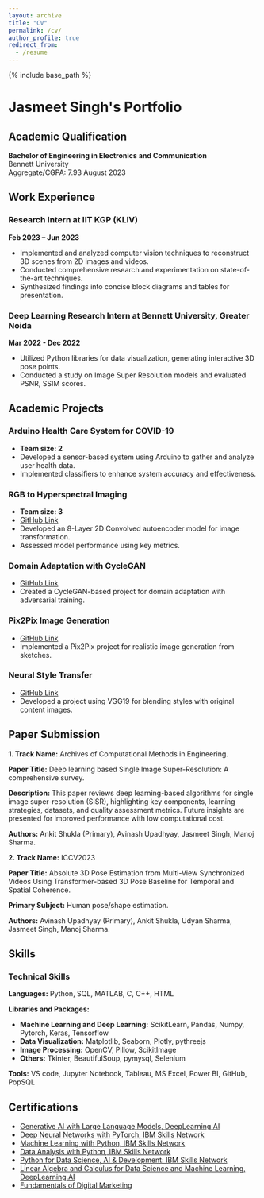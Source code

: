 ```yaml
---
layout: archive
title: "CV"
permalink: /cv/
author_profile: true
redirect_from:
  - /resume
---
```


{% include base_path %}

# Jasmeet Singh's Portfolio

## Academic Qualification

**Bachelor of Engineering in Electronics and Communication**  
Bennett University  
Aggregate/CGPA: 7.93
August 2023

## Work Experience

### Research Intern at IIT KGP (KLIV)
**Feb 2023 – Jun 2023**
- Implemented and analyzed computer vision techniques to reconstruct 3D scenes from 2D images and videos.
- Conducted comprehensive research and experimentation on state-of-the-art techniques.
- Synthesized findings into concise block diagrams and tables for presentation.

### Deep Learning Research Intern at Bennett University, Greater Noida
**Mar 2022 - Dec 2022**
- Utilized Python libraries for data visualization, generating interactive 3D pose points.
- Conducted a study on Image Super Resolution models and evaluated PSNR, SSIM scores.

## Academic Projects

### Arduino Health Care System for COVID-19
- **Team size: 2**
- Developed a sensor-based system using Arduino to gather and analyze user health data.
- Implemented classifiers to enhance system accuracy and effectiveness.

### RGB to Hyperspectral Imaging
- **Team size: 3**
- [GitHub Link](https://github.com/jasmeetsingh-028/RGB2HSI)
- Developed an 8-Layer 2D Convolved autoencoder model for image transformation.
- Assessed model performance using key metrics.

### Domain Adaptation with CycleGAN
- [GitHub Link](https://github.com/jasmeetsingh-028/Domain-Adaptation-using-Cycle-GAN)
- Created a CycleGAN-based project for domain adaptation with adversarial training.

### Pix2Pix Image Generation
- [GitHub Link](https://github.com/jasmeetsingh-028/Pix2Pix-Conditional-GAN)
- Implemented a Pix2Pix project for realistic image generation from sketches.

### Neural Style Transfer
- [GitHub Link](https://github.com/jasmeetsingh-028/Neural-Style-Transfer-using-VGG19)
- Developed a project using VGG19 for blending styles with original content images.

## Paper Submission

**1. Track Name:** Archives of Computational Methods in Engineering.

**Paper Title:** Deep learning based Single Image Super-Resolution: A comprehensive survey.

**Description:** This paper reviews deep learning-based algorithms for single image super-resolution (SISR),
highlighting key components, learning strategies, datasets, and quality assessment metrics. Future insights are
presented for improved performance with low computational cost.

**Authors:** Ankit Shukla (Primary), Avinash Upadhyay, Jasmeet Singh, Manoj Sharma.

**2. Track Name:** ICCV2023  

**Paper Title:** Absolute 3D Pose Estimation from Multi-View Synchronized Videos Using Transformer-based 3D Pose Baseline for Temporal and Spatial Coherence.  

**Primary Subject:** Human pose/shape estimation.  

**Authors:** Avinash Upadhyay (Primary), Ankit Shukla, Udyan Sharma, Jasmeet Singh, Manoj Sharma.

## Skills

### Technical Skills

**Languages:** Python, SQL, MATLAB, C, C++, HTML

**Libraries and Packages:**
- **Machine Learning and Deep Learning:** ScikitLearn, Pandas, Numpy, Pytorch, Keras, Tensorflow
- **Data Visualization:** Matplotlib, Seaborn, Plotly, pythreejs
- **Image Processing:** OpenCV, Pillow, ScikitImage
- **Others:** Tkinter, BeautifulSoup, pymysql, Selenium

**Tools:** VS code, Jupyter Notebook, Tableau, MS Excel, Power BI, GitHub, PopSQL

## Certifications

- [Generative AI with Large Language Models, DeepLearning.AI](https://www.coursera.org/account/accomplishments/certificate/88MEFQ899ULZ)
- [Deep Neural Networks with PyTorch, IBM Skills Network](https://www.coursera.org/account/accomplishments/certificate/CB989Z4XBX89)
- [Machine Learning with Python, IBM Skills Network](https://www.coursera.org/account/accomplishments/certificate/Z739WSH27AJZ)
- [Data Analysis with Python, IBM Skills Network](https://www.coursera.org/account/accomplishments/certificate/EMQ7PMJH9BDT)
- [Python for Data Science, AI & Development: IBM Skills Network](https://www.coursera.org/account/accomplishments/certificate/ZYKWA5GHHX84)
- [Linear Algebra and Calculus for Data Science and Machine Learning, DeepLearning.AI](https://www.coursera.org/account/accomplishments/certificate/42ATLQANHFK3)
- [Fundamentals of Digital Marketing](https://www.coursera.org/account/accomplishments/certificate/95WAVFKAGDQZ)
